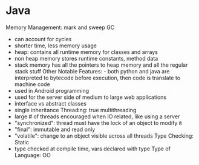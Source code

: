 # Java

Memory Management: mark and sweep GC
- can account for cycles
- shorter time, less memory usage
- heap: contains all runtime memory for classes and arrays
- non heap memory stores runtime constants, method data
- stack memory has all the pointers to heap memory and all the regular stack stuff
Other Notable Features: - both python and java are interpreted to bytecode before execution, then code is translate to machine code 
- used in Android programming
- used for the server side of medium to large web applications
- interface vs abstract classes
- single inheritance
Threading: true multithreading
- large # of threads encouraged when IO related, like using a server
- "synchronized": thread must have the lock of an object to modify it
- "final": immutable and read only
- "volatile": change to an object visible across all threads
Type Checking: Static
- type checked at compile time, vars declared with type
Type of Language: OO